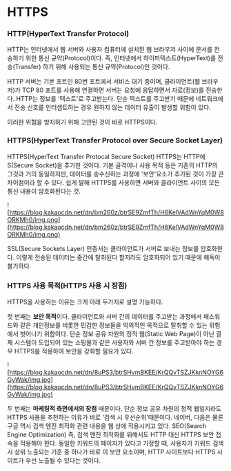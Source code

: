 # HTTPS

### **HTTP(HyperText Transfer Protocol)**

HTTP는 인터넷에서 웹 서버와 사용자 컴퓨터에 설치된 웹 브라우저 사이에 문서를 전송하기 위한 통신 규약(Protocol)이다. 즉, 인터넷에서 하이퍼텍스트(HyperText)를 전송(Transfer) 하기 위해 사용되는 통신 규약(Protocol)인 것이다.

HTTP 서버는 기본 포트인 80번 포트에서 서비스 대기 중이며, 클라이언트(웹 브라우저)가 TCP 80 포트를 사용해 연결하면 서버는 요청에 응답하면서 자료(정보)를 전송한다. HTTP는 정보를 '텍스트'로 주고받는다. 단순 텍스트를 주고받기 때문에 네트워크에서 전송 신호를 인터셉트하는 경우 원하지 않는 데이터 유출이 발생할 위험이 있다.

이러한 위험을 방지하기 위해 고안된 것이 바로 HTTPS이다.

### **HTTPS(HyperText Transfer Protocol over Secure Socket Layer)**

HTTPS(HyperText Transfer Protocal Secure Socket) HTTPS는 HTTP에 S(Secure Socket)을 추가한 것이다. 기본 골격이나 사용 목적 등은 기존의 HTTP의 그것과 거의 동일하지만, 데이터를 송수신하는 과정에 '보안'요소가 추가된 것이 가장 큰 차이점이라 할 수 있다. 쉽게 말해 HTTPS를 사용하면 서버와 클라이언트 사이의 모든 통신 내용이 암호화된다는 것.

![https://blog.kakaocdn.net/dn/bm260z/btrSE9ZmfTh/H6KelVAdWnYqM0W8ORKMh0/img.png](https://blog.kakaocdn.net/dn/bm260z/btrSE9ZmfTh/H6KelVAdWnYqM0W8ORKMh0/img.png)

SSL(Secure Sockets Layer) 인증서는 클라이언트가 서버로 보내는 정보를 암호화한다. 이렇게 전송된 데이터는 중간에 탈취된다 할지라도 암호화되어 있기 때문에 해독이 불가하다.

### **HTTPS 사용 목적(HTTPS 사용 시 장점)**

HTTPS을 사용하는 이유는 크게 아래 두가지로 설명 가능하다.

첫 번째는 **보안 목적**이다. 클라이언트와 서버 간의 데이터를 주고받는 과정에서 패스워드와 같은 개인정보를 비롯한 민감한 정보들을 악의적인 목적으로 탈취할 수 있는 위험에서 벗어나기 위함이다. 단순 정보 공유 차원의 정적 웹(Static Web Page)이 아닌 결제 시스템이 도입되어 있는 쇼핑몰과 같은 사용자와 서버 간 정보를 주고받아야 하는 경우 HTTPS를 적용하여 보안을 강화할 필요가 있다.

![https://blog.kakaocdn.net/dn/8uPS3/btrSHvmBKEE/KrQQvTSZJKknNOYG6GyWak/img.jpg](https://blog.kakaocdn.net/dn/8uPS3/btrSHvmBKEE/KrQQvTSZJKknNOYG6GyWak/img.jpg)

두 번째는 **마케팅적 측면에서의 장점** 때문이다. 단순 정보 공유 차원의 정적 웹일지라도 HTTPS 사용을 추천하는 이유가 바로 '검색 시 우선순위'때문이다. 네이버, 다음은 물론 구글 역시 검색 엔진 최적화 관련 내용을 웹 상에 적용시키고 있다. SEO(Search Engine Optimization) 즉, 검색 엔진 최적화를 위해서도 HTTP 대신 HTTPS 보안 접속을 적용해야 한다. 동일한 키워드의 페이지가 있다고 가정할 때, 사용자가 키워드 검색 시 상위 노출되는 기준 중 하나가 바로 이 보안 요소이며, HTTP 사이트보다 HTTPS 사이트가 우선 노출될 수 있다는 것이다.